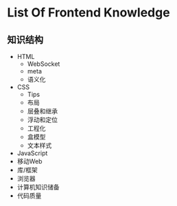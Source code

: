 # List Of Frontend Knowledge

##	知识结构

- HTML
  - WebSocket
  - meta
  - 语义化
- CSS
  - Tips
  - 布局
  - 层叠和继承
  - 浮动和定位
  - 工程化
  - 盒模型
  - 文本样式
- JavaScript
- 移动Web
- 库/框架
- 浏览器
- 计算机知识储备
- 代码质量
